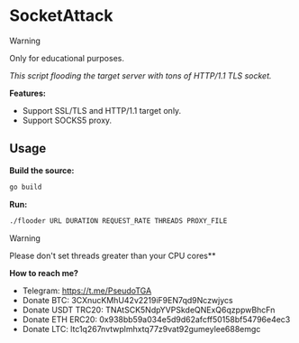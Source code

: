 # SocketAttack
> [!WARNING]
> Only for educational purposes.

*This script flooding the target server with tons of HTTP/1.1 TLS socket.*

**Features:**
- Support SSL/TLS and HTTP/1.1 target only.
- Support SOCKS5 proxy.
## Usage
**Build the source:**
```bash
go build
```
**Run:**
```bash
./flooder URL DURATION REQUEST_RATE THREADS PROXY_FILE
```
> [!WARNING]
> Please don't set threads greater than your CPU cores**

**How to reach me?**
- Telegram: https://t.me/PseudoTGA
- Donate BTC: 3CXnucKMhU42v2219iF9EN7qd9Nczwjycs
- Donate USDT TRC20: TNAtSCK5NdpYVPSkdeQNExQ6qzppwBhcFn
- Donate ETH ERC20: 0x938bb59a034e5d9d62afcff50158bf54796e4ec3
- Donate LTC: ltc1q267nvtwplmhxtq77z9vat92gumeylee688emgc
